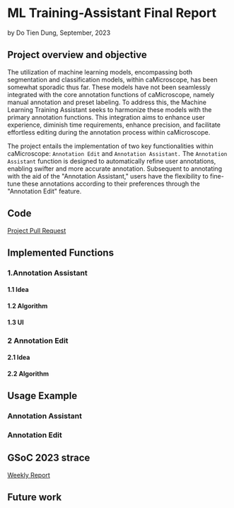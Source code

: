 # ML Training-Assistant Final Report
by Do Tien Dung, September, 2023

## Project overview and objective
The utilization of machine learning models, encompassing both segmentation and classification models, within caMicroscope, has been somewhat sporadic thus far. These models have not been seamlessly integrated with the core annotation functions of caMicroscope, namely manual annotation and preset labeling. To address this, the Machine Learning Training Assistant seeks to harmonize these models with the primary annotation functions. This integration aims to enhance user experience, diminish time requirements, enhance precision, and facilitate effortless editing during the annotation process within caMicroscope.

The project entails the implementation of two key functionalities within caMicroscope: ```Annotation Edit``` and ```Annotation Assistant.``` The ```Annotation Assistant``` function is designed to automatically refine user annotations, enabling swifter and more accurate annotation. Subsequent to annotating with the aid of the "Annotation Assistant," users have the flexibility to fine-tune these annotations according to their preferences through the "Annotation Edit" feature.

## Code
<a href="https://github.com/camicroscope/caMicroscope/pull/643">Project Pull Request</a>

## Implemented Functions

### 1.Annotation Assistant

#### 1.1 Idea

#### 1.2 Algorithm

#### 1.3 UI

### 2 Annotation Edit

#### 2.1 Idea

#### 2.2 Algorithm

## Usage Example

### Annotation Assistant

### Annotation Edit

## GSoC 2023 strace
<a href="https://github.com/BryanGsep/GSoC_2023_caMicroscope_Report">Weekly Report</a>

## Future work

